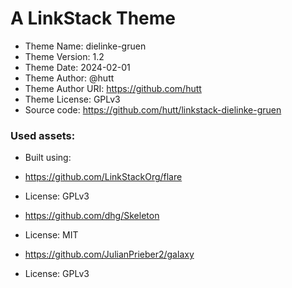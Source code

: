 # A LinkStack Theme
*	Theme Name: dielinke-gruen
*	Theme Version: 1.2
*	Theme Date: 2024-02-01
*	Theme Author: @hutt
*	Theme Author URI: https://github.com/hutt
*	Theme License: GPLv3
*	Source code: https://github.com/hutt/linkstack-dielinke-gruen


### Used assets:
* Built using:
* https://github.com/LinkStackOrg/flare
* License: GPLv3

* https://github.com/dhg/Skeleton
* License: MIT

* https://github.com/JulianPrieber2/galaxy
* License: GPLv3
